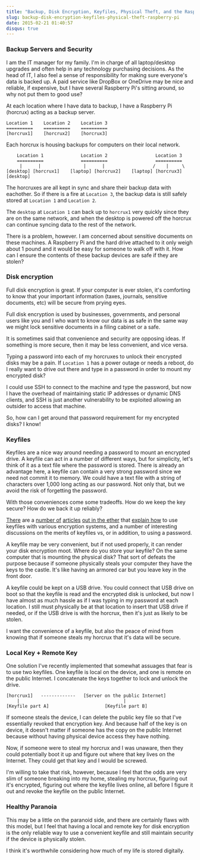 ```yaml
---
title: "Backup, Disk Encryption, Keyfiles, Physical Theft, and the Raspberry Pi"
slug: backup-disk-encryption-keyfiles-physical-theft-raspberry-pi
date: 2015-02-21 01:40:57
disqus: true
---
```


### Backup Servers and Security

I am the IT manager for my family.  I'm in charge of all laptop/desktop upgrades and often help in any technology purchasing decisions.  As the head of IT, I also feel a sense of responsibility for making sure everyone's data is backed up.  A paid service like DropBox or OneDrive may be nice and reliable, if expensive, but I have several Raspberry Pi's sitting around, so why not put them to good use?

At each location where I have data to backup, I have a Raspberry Pi (horcrux) acting as a backup server.

    Location 1    Location 2    Location 3
    ==========    ==========    ==========
    [horcrux1]    [horcrux2]    [horcrux3]

Each horcrux is housing backups for computers on their local network.

        Location 1              Location 2                  Location 3
        ==========              ==========                  ==========
         |      |                |      |                  /    |     \
    [desktop] [horcrux1]    [laptop] [horcrux2]    [laptop] [horcrux3] [desktop]

The horcruxes are all kept in sync and share their backup data with eachother.  So if there is a fire at `Location 3`, the backup data is still safely stored at `Location 1` and `Location 2`.

The `desktop` at `Location 1` can back up to `horcrux1` very quickly since they are on the same network, and when the desktop is powered off the horcrux can continue syncing data to the rest of the network.

There is a problem, however.  I am concerned about sensitive documents on these machines.  A Raspberry Pi and the hard drive attached to it only weigh about 1 pound and it would be easy for someone to walk off with it.  How can I ensure the contents of these backup devices are safe if they are stolen?

<!-- more -->

### Disk encryption
Full disk encryption is great.  If your computer is ever stolen, it's comforting to know that your important information (taxes, journals, sensitive documents, etc) will be secure from prying eyes.

Full disk encryption is used by businesses, governments, and personal users like you and I who want to know our data is as safe in the same way we might lock sensitive documents in a filing cabinet or a safe.

It is sometimes said that convenience and security are opposing ideas.  If something is more secure, then it may be less convenient, and vice versa.

Typing a password into each of my horcruxes to unlock their encrypted disks may be a pain.  If `Location 1` has a power outage or needs a reboot, do I really want to drive out there and type in a password in order to mount my encrypted disk?

I could use SSH to connect to the machine and type the password, but now I have the overhead of maintaining static IP addresses or dynamic DNS clients, and SSH is just another vulnerability to be exploited allowing an outsider to access that machine.

So, how can I get around that password requirement for my encrypted disks?  I know!

### Keyfiles

Keyfiles are a nice way around needing a password to mount an encrypted drive.  A keyfile can act in a number of different ways, but for simplicity, let's think of it as a text file where the password is stored.  There is already an advantage here, a keyfile can contain a very strong password since we need not commit it to memory.  We could have a text file with a string of characters over 1,000 long acting as our password.  Not only that, but we avoid the risk of forgetting the password.

With those conveniences come some tradeoffs.  How do we keep the key secure?  How do we back it up reliably?

[There](http://ubuntuforums.org/showthread.php?t=837416) are a [number of](http://security.stackexchange.com/questions/44081/how-does-a-key-file-increase-the-security-of-a-password-manager) [articles](https://wiki.archlinux.org/index.php/Dm-crypt/Device_encryption#Keyfiles) [out in the ether](http://superuser.com/questions/22604/keepass-use-a-key-file-or-a-regular-password) that [explain how](https://www.encsec.com/blog/9-company-news/encsec-articles/104-password-encryption-versus-key-file-encryption) to use keyfiles with various encryption systems, and a number of interesting discussions on the merits of keyfiles vs, or in addition, to using a password.

A keyfile may be very convenient, but if not used properly, it can render your disk encryption moot.  Where do you store your keyfile?  On the same computer that is mounting the physical disk?  That sort of defeats the purpose because if someone physically steals your computer they have the keys to the castle.  It's like having an armored car but you leave key in the front door.

A keyfile could be kept on a USB drive.  You could connect that USB drive on boot so that the keyfile is read and the encrypted disk is unlocked, but now I have almost as much hassle as if I was typing in my password at each location.  I still must physically be at that location to insert that USB drive if needed, or if the USB drive is with the horcrux, then it's just as likely to be stolen.

I want the convenience of a keyfile, but also the peace of mind from knowing that if someone steals my horcrux that it's data will be secure.

### Local Key + Remote Key
One solution I've recently implemented that somewhat assuages that fear is to use two keyfiles.  One keyfile is local on the device, and one is remote on the public Internet.  I concatenate the keys together to lock and unlock the drive.

    [horcrux1]   -------------   [Server on the public Internet]
        |                                       |
    [Keyfile part A]                     [Keyfile part B]

If someone steals the device, I can delete the public key file so that I've essentially revoked that encryption key.  And because half of the key is on device, it doesn't matter if someone has the copy on the public Internet because without having physical device access they have nothing.

Now, if someone were to steal my horcrux and I was unaware, then they could potentially boot it up and figure out where that key lives on the Internet.  They could get that key and I would be screwed.

I'm willing to take that risk, however, because I feel that the odds are very slim of someone breaking into my home, stealing my horcrux, figuring out it's encrypted, figuring out where the keyfile lives online, all before I figure it out and revoke the keyfile on the public Internet.

### Healthy Paranoia

This may be a little on the paranoid side, and there are certainly flaws with this model, but I feel that having a local and remote key for disk encryption is the only reliable way to use a convenient keyfile and still maintain security if the device is physically stolen.

I think it's worthwhile considering how much of my life is stored digitally.
